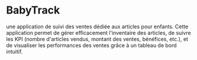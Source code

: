 # BabyTrack
une application de suivi des ventes dédiée aux articles pour enfants. Cette application permet de gérer efficacement l'inventaire des articles, de suivre les KPI (nombre d'articles vendus, montant des ventes, bénéfices, etc.), et de visualiser les performances des ventes grâce à un tableau de bord intuitif.
